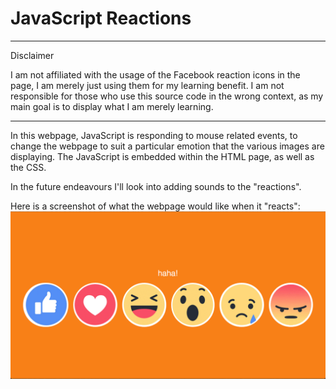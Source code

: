 # JavaScript Reactions

--------------

Disclaimer

I am not affiliated with the usage of the Facebook reaction icons in the page, I am merely just using them for my learning benefit. I am not responsible for those who use this source code in the wrong context, as my main goal is to display what I am merely learning.

--------------

In this webpage, JavaScript is responding to mouse related events, to change the webpage to suit a particular emotion that the various images are displaying. The JavaScript is embedded within the HTML page, as well as the CSS.

In the future endeavours I'll look into adding sounds to the "reactions".

Here is a screenshot of what the webpage would like when it "reacts":
![Orange Background with text displaying "haha!" when mouse hovers over the haha reaction image](screensht.png)
